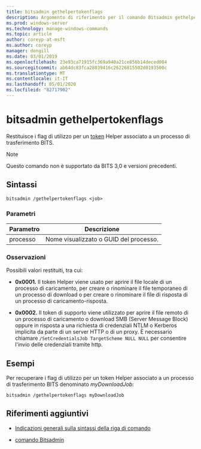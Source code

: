 ```yaml
---
title: bitsadmin gethelpertokenflags
description: Argomento di riferimento per il comando Bitsadmin gethelpertokenflags, che restituisce i flag di utilizzo per un token Helper associato a un processo di trasferimento BITS.
ms.prod: windows-server
ms.technology: manage-windows-commands
ms.topic: article
author: coreyp-at-msft
ms.author: coreyp
manager: dongill
ms.date: 03/01/2019
ms.openlocfilehash: 23e93ca71915fc369a940a21ce856b14deced004
ms.sourcegitcommit: ab64dc83fca28039416c26226815502d0193500c
ms.translationtype: MT
ms.contentlocale: it-IT
ms.lasthandoff: 05/01/2020
ms.locfileid: "82717902"
---
```

# <a name="bitsadmin-gethelpertokenflags"></a>bitsadmin gethelpertokenflags

Restituisce i flag di utilizzo per un [token](https://docs.microsoft.com/windows/win32/bits/helper-tokens-for-bits-transfer-jobs) Helper associato a un processo di trasferimento BITS.

> [!NOTE]
> Questo comando non è supportato da BITS 3,0 e versioni precedenti.

## <a name="syntax"></a>Sintassi

```
bitsadmin /gethelpertokenflags <job>
```

### <a name="parameters"></a>Parametri

| Parametro | Descrizione |
| -------------- | -------------- |
| processo | Nome visualizzato o GUID del processo. |

### <a name="remarks"></a>Osservazioni

Possibili valori restituiti, tra cui:

- **0x0001.** Il token Helper viene usato per aprire il file locale di un processo di caricamento, per creare o rinominare il file temporaneo di un processo di download o per creare o rinominare il file di risposta di un processo di caricamento-risposta.

- **0x0002.** Il token di supporto viene utilizzato per aprire il file remoto di un processo di caricamento o download SMB (Server Message Block) oppure in risposta a una richiesta di credenziali NTLM o Kerberos implicita da parte di un server HTTP o di un proxy. È necessario chiamare `/SetCredentialsJob TargetScheme NULL NULL` per consentire l'invio delle credenziali tramite http.
  
## <a name="examples"></a>Esempi

Per recuperare i flag di utilizzo per un token Helper associato a un processo di trasferimento BITS denominato *myDownloadJob*:

```
bitsadmin /gethelpertokenflags myDownloadJob
```

## <a name="additional-references"></a>Riferimenti aggiuntivi

- [Indicazioni generali sulla sintassi della riga di comando](command-line-syntax-key.md)

- [comando Bitsadmin](bitsadmin.md)
